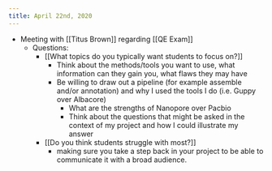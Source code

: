 ```yaml
---
title: April 22nd, 2020
---
```


- Meeting with [[Titus Brown]] regarding [[QE Exam]]
	- Questions:
		- [[What topics do you typically want students to focus on?]]
			- Think about the methods/tools you want to use, what information can they gain you, what flaws they may have
			- Be willing to draw out a pipeline (for example assemble and/or annotation) and why I used the tools I do (i.e. Guppy over Albacore)
				- What are the strengths of Nanopore over Pacbio
				- Think about the questions that might be asked in the context of my project and how I could illustrate my answer
		- [[Do you think students struggle with most?]]
			- making sure you take a step back in your project to be able to communicate it with a  broad audience.